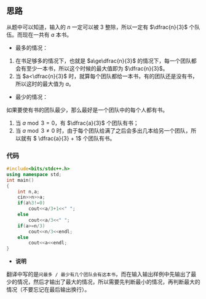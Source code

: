 ## 思路
从题中可以知道，输入的 $n$ 一定可以被 $3$ 整除，所以一定有 $\dfrac{n}{3}$ 个队伍。而现在一共有 $a$ 本书。

- 最多的情况：

1. 在书足够多的情况下，也就是 $a\ge\dfrac{n}{3}$ 的情况下，每一个团队都会有至少一本书，所以这个时候的最大值即为 $\dfrac{n}{3}$。
2. 当 $a<\dfrac{n}{3}$ 时，就算每个团队都给一本书，有的团队还是没有书，所以这时的最大值为 $a$。
 
- 最少的情况：

如果要使有书的团队最少，那么最好是一个团队中的每个人都有书。
1. 当 $a \bmod 3 = 0$，有 $\dfrac{a}{3}$ 个团队有书；
2. 当 $a \bmod 3 \ne 0$ 时，由于每个团队给满了之后会多出几本给另一个团队，所以就有 $ \dfrac{a}{3} + 1$ 个团队有书。

### 代码
```cpp
#include<bits/stdc++.h>
using namespace std;
int main()
{
	int n,a;
	cin>>n>>a;
	if(a%3!=0) 
		cout<<a/3+1<<" ";
	else
		cout<<a/3<<" "; 
	if(a>=n/3)
		cout<<n/3<<endl;
	else
		cout<<a<<endl;
}
```

- **说明**

翻译中写的是`问最多 / 最少有几个团队会有这本书`，而在输入输出样例中先输出了最少的情况，然后才输出了最大的情况，所以需要先判断最小的情况，再判断最大的情况（不要忘记在最后输出换行）。